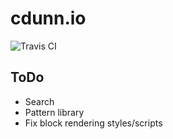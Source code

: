 # cdunn.io

![Travis CI](https://travis-ci.org/pxdunn/cdunn.svg?branch=master)

## ToDo

- Search
- Pattern library
- Fix block rendering styles/scripts
